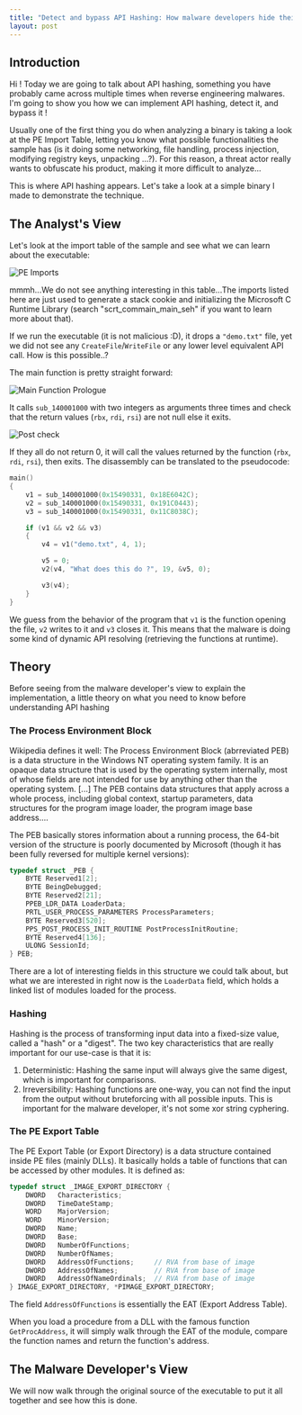 ```yaml
---
title: "Detect and bypass API Hashing: How malware developers hide their imports"
layout: post
---
```



## Introduction

Hi ! Today we are going to talk about API hashing, something you have probably came across multiple times when reverse engineering malwares. I'm going to show you how we can implement API hashing, detect it, and bypass it !

Usually one of the first thing you do when analyzing a binary is taking a look at the PE Import Table, letting you know what possible functionalities the sample has (is it doing some networking, file handling, process injection, modifying registry keys, unpacking ...?). For this reason, a threat actor really wants to obfuscate his product, making it more difficult to analyze...

This is where API hashing appears. Let's take a look at a simple binary I made to demonstrate the technique.

## The Analyst's View
Let's look at the import table of the sample and see what we can learn about the executable:

![PE Imports](/assets/blog-post-apihashing/imports.png)

mmmh...We do not see anything interesting in this table...The imports listed here are just used to generate a stack cookie and initializing the Microsoft C Runtime Library (search "scrt_commain_main_seh" if you want to learn more about that).

If we run the executable (it is not malicious :D), it drops a `"demo.txt"` file, yet we did not see any `CreateFile`/`WriteFile` or any lower level equivalent API call. How is this possible..?

The main function is pretty straight forward:

![Main Function Prologue](/assets/blog-post-apihashing/main1.png)

It calls `sub_140001000` with two integers as arguments three times and check that the return values (`rbx`, `rdi`, `rsi`) are not null else it exits.

![Post check](/assets/blog-post-apihashing/main2.png)

If they all do not return 0, it will call the values returned by the function (`rbx`, `rdi`, `rsi`), then exits. The disassembly can be translated to the pseudocode:

```c
main()
{
    v1 = sub_140001000(0x15490331, 0x18E6042C);
    v2 = sub_140001000(0x15490331, 0x191C0443);
    v3 = sub_140001000(0x15490331, 0x11C8038C);

    if (v1 && v2 && v3)
    {
        v4 = v1("demo.txt", 4, 1);

        v5 = 0;
        v2(v4, "What does this do ?", 19, &v5, 0);

        v3(v4);
    }
}
```

We guess from the behavior of the program that `v1` is the function opening the file, `v2` writes to it and `v3` closes it.
This means that the malware is doing some kind of dynamic API resolving (retrieving the functions at runtime).


## Theory

Before seeing from the malware developer's view to explain the implementation, a little theory on what you need to know before understanding API hashing

### The Process Environment Block

Wikipedia defines it well:
The Process Environment Block (abrreviated PEB) is a data structure in the Windows NT operating system family. It is an opaque data structure that is used by the operating system internally, most of whose fields are not intended for use by anything other than the operating system. [...] The PEB contains data structures that apply across a whole process, including global context, startup parameters, data structures for the program image loader, the program image base address....

The PEB basically stores information about a running process, the 64-bit version of the structure is poorly documented by Microsoft (though it has been fully reversed for multiple kernel versions):

```c
typedef struct _PEB {
    BYTE Reserved1[2];
    BYTE BeingDebugged;
    BYTE Reserved2[21];
    PPEB_LDR_DATA LoaderData;
    PRTL_USER_PROCESS_PARAMETERS ProcessParameters;
    BYTE Reserved3[520];
    PPS_POST_PROCESS_INIT_ROUTINE PostProcessInitRoutine;
    BYTE Reserved4[136];
    ULONG SessionId;
} PEB;
```

There are a lot of interesting fields in this structure we could talk about, but what we are interested in right now is the `LoaderData` field, which holds a linked list of modules loaded for the process.


### Hashing

Hashing is the process of transforming input data into a fixed-size value, called a "hash" or a "digest". The two key characteristics that are really important for our use-case is that it is:

1. Deterministic: Hashing the same input will always give the same digest, which is important for comparisons.
2. Irreversibility: Hashing functions are one-way, you can not find the input from the output without bruteforcing with all possible inputs. This is important for the malware developer, it's not some xor string cyphering.


### The PE Export Table

The PE Export Table (or Export Directory) is a data structure contained inside PE files (mainly DLLs). It basically holds a table of functions that can be accessed by other modules. It is defined as:

```c
typedef struct _IMAGE_EXPORT_DIRECTORY {
    DWORD   Characteristics;
    DWORD   TimeDateStamp;
    WORD    MajorVersion;
    WORD    MinorVersion;
    DWORD   Name;
    DWORD   Base;
    DWORD   NumberOfFunctions;
    DWORD   NumberOfNames;
    DWORD   AddressOfFunctions;     // RVA from base of image
    DWORD   AddressOfNames;         // RVA from base of image
    DWORD   AddressOfNameOrdinals;  // RVA from base of image
} IMAGE_EXPORT_DIRECTORY, *PIMAGE_EXPORT_DIRECTORY;
```

The field `AddressOfFunctions` is essentially the EAT (Export Address Table).

When you load a procedure from a DLL with the famous function `GetProcAddress`, it will simply walk through the EAT of the module, compare the function names and return the function's address.


## The Malware Developer's View

We will now walk through the original source of the executable to put it all together and see how this is done.
